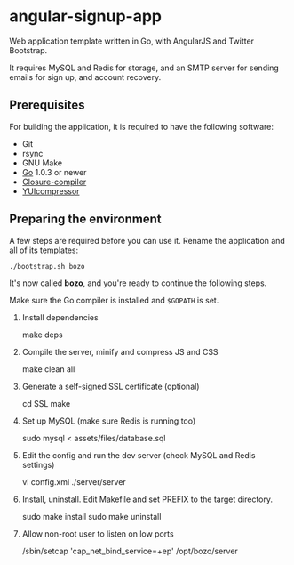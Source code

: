 # angular-signup-app

Web application template written in Go, with AngularJS and Twitter Bootstrap.

It requires MySQL and Redis for storage, and an SMTP server for sending emails
for sign up, and account recovery.

## Prerequisites

For building the application, it is required to have the following software:

- Git
- rsync
- GNU Make
- [Go](http://golang.org) 1.0.3 or newer
- [Closure-compiler](https://developers.google.com/closure/compiler/)
- [YUIcompressor](http://yui.github.io/yuicompressor/)

## Preparing the environment

A few steps are required before you can use it.
Rename the application and all of its templates:

	./bootstrap.sh bozo

It's now called **bozo**, and you're ready to continue the following steps.

Make sure the Go compiler is installed and ``$GOPATH`` is set.

1. Install dependencies

	make deps

2. Compile the server, minify and compress JS and CSS

	make clean all

3. Generate a self-signed SSL certificate (optional)

	cd SSL
	make

4. Set up MySQL (make sure Redis is running too)

	sudo mysql < assets/files/database.sql

5. Edit the config and run the dev server (check MySQL and Redis settings)

	vi config.xml
	./server/server

6. Install, uninstall. Edit Makefile and set PREFIX to the target directory.

	sudo make install
	sudo make uninstall

7. Allow non-root user to listen on low ports

	/sbin/setcap 'cap_net_bind_service=+ep' /opt/bozo/server
